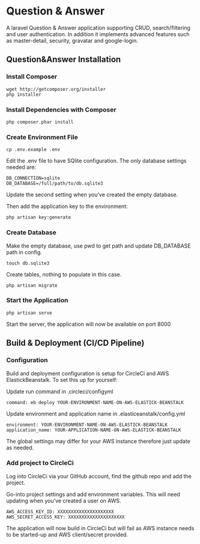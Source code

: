 # Question & Answer
A laravel Question & Answer application supporting CRUD, search/filtering and user authentication. In addition it implements advanced features such as master-detail, security, gravatar and google-login. 

## Question&Answer Installation

### Install Composer
```
wget http://getcomposer.org/installer
php installer
```
### Install Dependencies with Composer
```
php composer.phar install
```

### Create Environment File
```
cp .env.example .env
```
Edit the .env file to have SQlite configuration. The only database settings needed are:

```
DB_CONNECTION=sqlite
DB_DATABASE=/full/path/to/db.sqlite3
```
Update the second setting when you've created the empty database.

Then add the application key to the environment:
```
php artisan key:generate
```
### Create Database
Make the empty database, use pwd to get path and update DB_DATABASE path in config.
```
touch db.sqlite3
```
Create tables, nothing to populate in this case.
```
php artisan migrate
```

### Start the Application
```
php artisan serve
```
Start the server, the application will now be available on port 8000

## Build & Deployment (CI/CD Pipeline)

### Configuration
Build and deployment configuration is setup for CircleCi and AWS ElastickBeanstalk. To set this up for yourself:

Update run command in .circleci/configyml
```
command: eb deploy YOUR-ENVIRONMENT-NAME-ON-AWS-ELASTICK-BEANSTALK
```
Update environment and application name in .elasticeanstalk/config.yml
```
environment: YOUR-ENVIRONMENT-NAME-ON-AWS-ELASTICK-BEANSTALK
application_name: YOUR-APPLICATION-NAME-ON-AWS-ELASTICK-BEANSTALK
```
The global settings may differ for your AWS instance therefore just update as needed.

### Add project to CircleCi
Log into CircleCi via your GitHub account, find the github repo and add the project.

Go-into project settings and add environment variables. This will need updating when you've created a user on AWS. 
```
AWS_ACCESS_KEY_ID: XXXXXXXXXXXXXXXXXXXXX
AWS_SECRET_ACCESS_KEY: XXXXXXXXXXXXXXXXXXXXX
```

The application will now build in CircleCi but will fail as AWS instance needs to be started-up and AWS client/secret provided.



